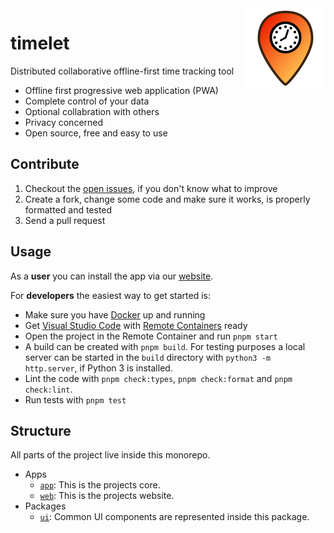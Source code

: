 <img src='assets/brand/timelet-128.png' align='right' alt='Timelet logo'>

# timelet

Distributed collaborative offline-first time tracking tool

- Offline first progressive web application (PWA)
- Complete control of your data
- Optional collabration with others
- Privacy concerned
- Open source, free and easy to use

## Contribute

1. Checkout the [open issues](https://github.com/timelet/timelet/issues), if you don't know what to improve
1. Create a fork, change some code and make sure it works, is properly formatted and tested
1. Send a pull request

## Usage

As a **user** you can install the app via our [website](https://timelet.org).

For **developers** the easiest way to get started is:

- Make sure you have [Docker](https://docs.docker.com/get-docker/) up and running
- Get [Visual Studio Code](https://code.visualstudio.com/) with [Remote Containers](https://code.visualstudio.com/docs/remote/containers) ready
- Open the project in the Remote Container and run `pnpm start`
- A build can be created with `pnpm build`. For testing purposes a local server can be started in the `build` directory with `python3 -m http.server`, if Python 3 is installed.
- Lint the code with `pnpm check:types`, `pnpm check:format` and `pnpm check:lint`.
- Run tests with `pnpm test`

## Structure

All parts of the project live inside this monorepo.

- Apps
  - [`app`](./apps/app/): This is the projects core.
  - [`web`](./apps/web/): This is the projects website.
- Packages
  - [`ui`](./packages/ui/): Common UI components are represented inside this package.

